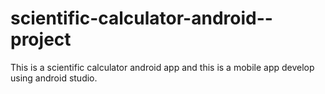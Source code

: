 # scientific-calculator-android--project
This is a scientific calculator android app and this is a mobile app develop using android studio.
